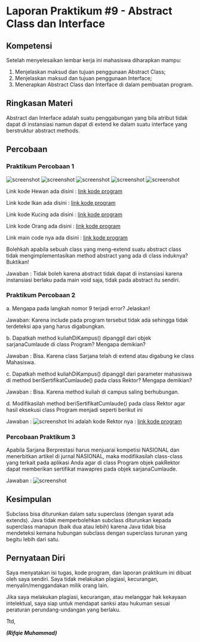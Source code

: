 # Laporan Praktikum #9 - Abstract Class dan Interface

## Kompetensi
Setelah menyelesaikan lembar kerja ini mahasiswa diharapkan mampu:
1.	Menjelaskan maksud dan tujuan penggunaan Abstract Class;
2.	Menjelaskan maksud dan tujuan penggunaan Interface;
3.	Menerapkan Abstract Class dan Interface di dalam pembuatan program.

## Ringkasan Materi
Abstract dan Interface adalah suatu penggabungan yang bila atribut tidak dapat di instansiasi namun dapat di extend ke dalam suatu interface yang berstruktur abstract methods.


## Percobaan

### Praktikum Percobaan 1
![screenshot](img9/Percobaan1/1.PNG)
![screenshot](img9/Percobaan1/2.PNG)
![screenshot](img9/Percobaan1/3.PNG)
![screenshot](img9/Percobaan1/4.PNG)
![screenshot](img9/Percobaan1/5.PNG)

Link kode Hewan ada disini :
[link kode program](../../src/9_Abstract_Class_dan_Interface/cobaabstract/abstractclass/Hewan1841720065Rifqie.java)

Link kode Ikan ada disini :
[link kode program](../../src/9_Abstract_Class_dan_Interface/cobaabstract/abstractclass/Ikan1841720065Rifqie.java)

Link kode Kucing ada disini :
[link kode program](../../src/9_Abstract_Class_dan_Interface/cobaabstract/abstractclass/Kucing1841720065Rifqie.java)

Link kode Orang ada disini :
[link kode program](../../src/9_Abstract_Class_dan_Interface/cobaabstract/abstractclass/Orang1841720065Rifqie.java)

Link main code nya ada disini :
[link kode program](../../src/9_Abstract_Class_dan_Interface/cobaabstract/abstractclass/Program1841720065Rifqie.java)

Bolehkah	apabila	sebuah	class	yang	meng-extend	suatu	abstract	class	tidak mengimplementasikan method abstract yang ada di class induknya? Buktikan!
 
Jawaban :
Tidak boleh karena abstract tidak dapat di instansiasi karena instansiasi berlaku pada main void saja, tidak pada abstract itu sendiri.

### Praktikum Percobaan 2
a.	Mengapa pada langkah nomor 9 terjadi error? Jelaskan!

Jawaban: Karena include pada program tersebut tidak ada sehingga tidak terdeteksi apa yang harus digabungkan.

b.	Dapatkah method kuliahDiKampus() dipanggil dari objek sarjanaCumlaude di class
Program? Mengapa demikian?

Jawaban : Bisa. Karena class Sarjana telah di extend atau digabung ke class Mahasiswa.

c.	Dapatkah method kuliahDiKampus() dipanggil dari parameter mahasiswa di method
beriSertifikatCumlaude() pada class Rektor? Mengapa demikian?

Jawaban : Bisa. Karena method kuliah di campus saling berhubungan.

d.	Modifikasilah method beriSertifikatCumlaude() pada class Rektor agar hasil eksekusi class Program menjadi seperti berikut ini

Jawaban : ![screenshot](img9/Percobaan2/1.PNG)
Ini adalah kode Rektor nya : [link kode program](../../src/9_Abstract_Class_dan_Interface/cobaabstract/abstractclass/cobainterface/Rektor1841720065Rifqie.java)

### Percobaan Praktikum 3
Apabila Sarjana Berprestasi harus menjuarai kompetisi NASIONAL dan menerbitkan artikel di jurnal NASIONAL, maka modifikasilah class-class yang terkait pada aplikasi Anda agar di class Program objek pakRektor dapat memberikan sertifikat mawapres pada objek sarjanaCumlaude.
 
Jawaban : ![screenshot](img9/Percobaan3/1.PNG)

## Kesimpulan

Subclass bisa diturunkan dalam satu superclass (dengan syarat ada extends). Java tidak memperbolehkan subclass diturunkan kepada superclass manapun (baik dua atau lebih) karena Java tidak bisa mendeteksi kemana hubungan subclass dengan superclass turunan yang begitu lebih dari satu.

## Pernyataan Diri

Saya menyatakan isi tugas, kode program, dan laporan praktikum ini dibuat oleh saya sendiri. Saya tidak melakukan plagiasi, kecurangan, menyalin/menggandakan milik orang lain.

Jika saya melakukan plagiasi, kecurangan, atau melanggar hak kekayaan intelektual, saya siap untuk mendapat sanksi atau hukuman sesuai peraturan perundang-undangan yang berlaku.

Ttd,

***(Rifqie Muhammad)***

